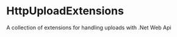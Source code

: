 HttpUploadExtensions
====================

A collection of extensions for handling uploads with .Net Web Api

